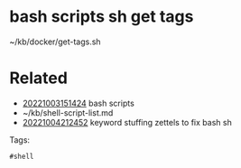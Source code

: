 # bash scripts sh get tags
~/kb/docker/get-tags.sh

# Related

- [20221003151424](/zet/20221003151424/README.md) bash scripts
- ~/kb/shell-script-list.md
- [20221004212452](/zet/20221004212452/README.md) keyword stuffing zettels to fix bash sh

Tags:

    #shell 
